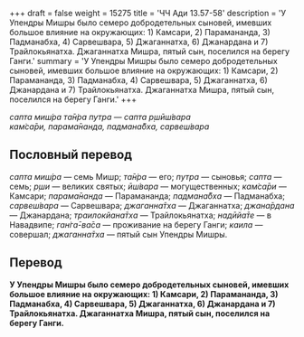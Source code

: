 +++
draft = false
weight = 15275
title = 'ЧЧ Ади 13.57-58'
description = 'У Упендры Мишры было семеро добродетельных сыновей, имевших большое влияние на окружающих: 1) Камсари, 2) Парамананда, 3) Падманабха, 4) Сарвешвара, 5) Джаганнатха, 6) Джанардана и 7) Трайлокьянатха. Джаганнатха Мишра, пятый сын, поселился на берегу Ганги.'
summary = 'У Упендры Мишры было семеро добродетельных сыновей, имевших большое влияние на окружающих: 1) Камсари, 2) Парамананда, 3) Падманабха, 4) Сарвешвара, 5) Джаганнатха, 6) Джанардана и 7) Трайлокьянатха. Джаганнатха Мишра, пятый сын, поселился на берегу Ганги.'
+++

_сапта миш́ра та̄н̇ра путра — сапта р̣шӣш́вара  
кам̇са̄ри, парама̄нанда, падмана̄бха, сарвеш́вара_

## Пословный перевод

_сапта_ _миш́ра_ — семь Мишр; _та̄н̇ра_ — его; _путра_ — сыновья; _сапта_ — семь; _р̣ши_ — великих святых; _ӣш́вара_ — могущественных; _кам̇са̄ри_ — Камсари; _парама̄нанда_ — Парамананда; _падмана̄бха_ — Падманабха; _сарвеш́вара_ — Сарвешвара; _джаганна̄тха_ — Джаганнатха; _джана̄рдана_ — Джанардана; _траилокйана̄тха_ — Трайлокьянатха; _надӣйа̄те_ — в Навадвипе; _ган̇га̄_\-_ва̄са_ — проживание на берегу Ганги; _каила_ — совершал; _джаганна̄тха_ — пятый сын Упендры Мишры.

## Перевод

**У Упендры Мишры было семеро добродетельных сыновей, имевших большое влияние на окружающих: 1) Камсари, 2) Парамананда, 3) Падманабха, 4) Сарвешвара, 5) Джаганнатха, 6) Джанардана и 7) Трайлокьянатха. Джаганнатха Мишра, пятый сын, поселился на берегу Ганги.**
